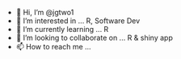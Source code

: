 - 👋 Hi, I’m @jgtwo1
- 👀 I’m interested in ... R, Software Dev
- 🌱 I’m currently learning ... R
- 💞️ I’m looking to collaborate on ... R & shiny app
- 📫 How to reach me ...

<!---
jgtwo1/jgtwo1 is a ✨ special ✨ repository because its `README.md` (this file) appears on your GitHub profile.
You can click the Preview link to take a look at your changes.
--->
